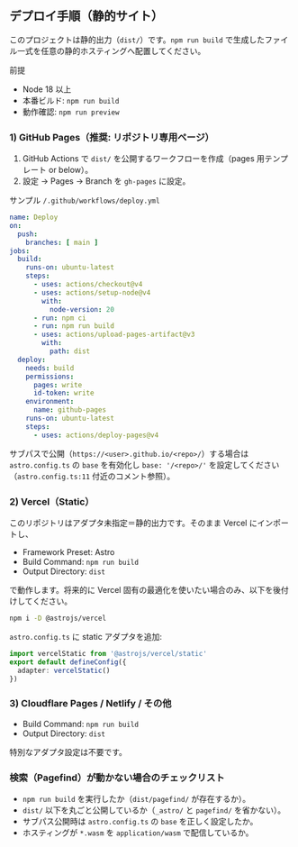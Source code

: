 ## デプロイ手順（静的サイト）

このプロジェクトは静的出力（`dist/`）です。`npm run build` で生成したファイル一式を任意の静的ホスティングへ配置してください。

前提
- Node 18 以上
- 本番ビルド: `npm run build`
- 動作確認: `npm run preview`

### 1) GitHub Pages（推奨: リポジトリ専用ページ）

1. GitHub Actions で `dist/` を公開するワークフローを作成（pages 用テンプレート or below）。
2. 設定 → Pages → Branch を `gh-pages` に設定。

サンプル `/.github/workflows/deploy.yml`
```yaml
name: Deploy
on:
  push:
    branches: [ main ]
jobs:
  build:
    runs-on: ubuntu-latest
    steps:
      - uses: actions/checkout@v4
      - uses: actions/setup-node@v4
        with:
          node-version: 20
      - run: npm ci
      - run: npm run build
      - uses: actions/upload-pages-artifact@v3
        with:
          path: dist
  deploy:
    needs: build
    permissions:
      pages: write
      id-token: write
    environment:
      name: github-pages
    runs-on: ubuntu-latest
    steps:
      - uses: actions/deploy-pages@v4
```

サブパスで公開（`https://<user>.github.io/<repo>/`）する場合は `astro.config.ts` の `base` を有効化し `base: '/<repo>/'` を設定してください（`astro.config.ts:11` 付近のコメント参照）。

### 2) Vercel（Static）

このリポジトリはアダプタ未指定＝静的出力です。そのまま Vercel にインポートし、
- Framework Preset: Astro
- Build Command: `npm run build`
- Output Directory: `dist`

で動作します。将来的に Vercel 固有の最適化を使いたい場合のみ、以下を後付けしてください。

```bash
npm i -D @astrojs/vercel
```

`astro.config.ts` に static アダプタを追加:

```ts
import vercelStatic from '@astrojs/vercel/static'
export default defineConfig({
  adapter: vercelStatic()
})
```

### 3) Cloudflare Pages / Netlify / その他

- Build Command: `npm run build`
- Output Directory: `dist`

特別なアダプタ設定は不要です。

### 検索（Pagefind）が動かない場合のチェックリスト

- `npm run build` を実行したか（`dist/pagefind/` が存在するか）。
- `dist/` 以下を丸ごと公開しているか（`_astro/` と `pagefind/` を省かない）。
- サブパス公開時は `astro.config.ts` の `base` を正しく設定したか。
- ホスティングが `*.wasm` を `application/wasm` で配信しているか。

